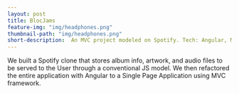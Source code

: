 ```yaml
---
layout: post
title: BlocJams
feature-img: "img/headphones.png"
thumbnail-path: "img/headphones.png"
short-description:  An MVC project modeled on Spotify. Tech: Angular, MVC, JS
---
```

We built a Spotify clone that stores album info, artwork, and audio files to be served to the User through a conventional JS model. We then refactored the entire application with Angular to a Single Page Application using MVC framework.
